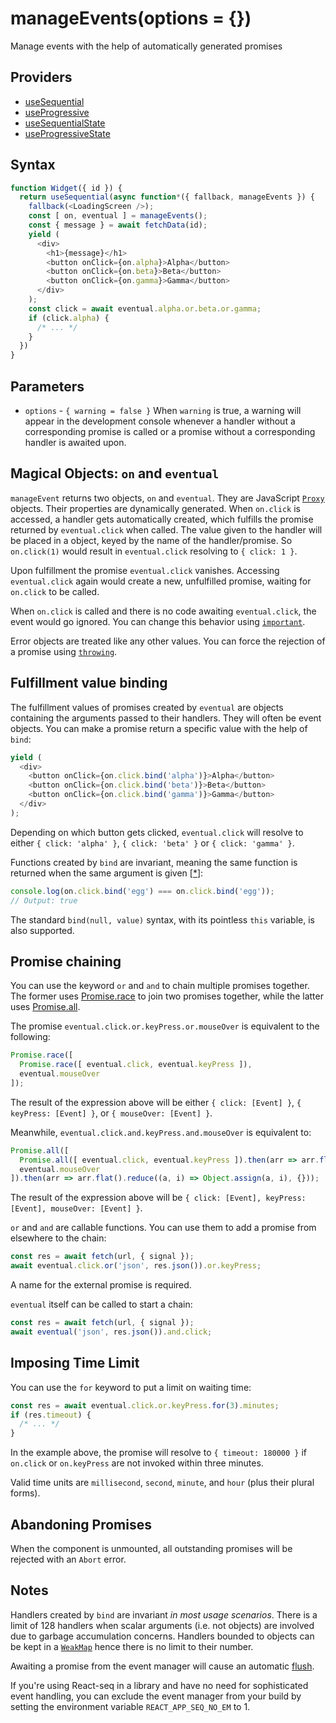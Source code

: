 # manageEvents(options = {})

Manage events with the help of automatically generated promises

## Providers

* [useSequential](useSequential.md)
* [useProgressive](useProgressive.md)
* [useSequentialState](useSequentialState.md)
* [useProgressiveState](useProgressiveState.md)

## Syntax

```js
function Widget({ id }) {
  return useSequential(async function*({ fallback, manageEvents }) {
    fallback(<LoadingScreen />);
    const [ on, eventual ] = manageEvents();
    const { message } = await fetchData(id);
    yield (
      <div>
        <h1>{message}</h1>
        <button onClick={on.alpha}>Alpha</button>
        <button onClick={on.beta}>Beta</button>
        <button onClick={on.gamma}>Gamma</button>
      </div>
    );
    const click = await eventual.alpha.or.beta.or.gamma;
    if (click.alpha) {
      /* ... */
    }
  })
}
```

## Parameters

* `options` - `{ warning = false }` When `warning` is true, a warning will appear in the development console whenever
a handler without a corresponding promise is called or a promise without a corresponding handler is awaited upon.

## Magical Objects: `on` and `eventual`

`manageEvent` returns two objects, `on` and `eventual`. They are JavaScript
[`Proxy`](https://developer.mozilla.org/en-US/docs/Web/JavaScript/Reference/Global_Objects/Proxy) objects.
Their properties are dynamically generated. When `on.click` is accessed, a handler gets automatically created,
which fulfills the promise returned by `eventual.click` when called. The value given to the handler will be placed
in a object, keyed by the name of the handler/promise. So `on.click(1)` would result in `eventual.click` resolving
to `{ click: 1 }`.

Upon fulfillment the promise `eventual.click` vanishes. Accessing `eventual.click` again would create a new,
unfulfilled promise, waiting for `on.click` to be called.

When `on.click` is called and there is no code awaiting `eventual.click`, the event would go ignored. You can
change this behavior using [`important`](./important.md).

Error objects are treated like any other values. You can force the rejection of a promise using
[`throwing`](./throwing.md).

## Fulfillment value binding

The fulfillment values of promises created by `eventual` are objects containing the arguments passed to their
handlers. They will often be event objects. You can make a promise return a specific value with the help of `bind`:

```js
yield (
  <div>
    <button onClick={on.click.bind('alpha')}>Alpha</button>
    <button onClick={on.click.bind('beta')}>Beta</button>
    <button onClick={on.click.bind('gamma')}>Gamma</button>
  </div>
);
```

Depending on which button gets clicked, `eventual.click` will resolve to either `{ click: 'alpha' }`,
`{ click: 'beta' }` or `{ click: 'gamma' }`.

Functions created by `bind` are invariant, meaning the same function is returned when the same argument is
given [[*](#notes)]:

```js
console.log(on.click.bind('egg') === on.click.bind('egg'));
// Output: true
```

The standard `bind(null, value)` syntax, with its pointless `this` variable, is also supported.

## Promise chaining

You can use the keyword `or` and `and` to chain multiple promises together. The former uses
[Promise.race](https://developer.mozilla.org/en-US/docs/Web/JavaScript/Reference/Global_Objects/Promise/race) to join
two promises together, while the latter uses
[Promise.all](https://developer.mozilla.org/en-US/docs/Web/JavaScript/Reference/Global_Objects/Promise/all).

The promise `eventual.click.or.keyPress.or.mouseOver` is equivalent to the following:

```js
Promise.race([
  Promise.race([ eventual.click, eventual.keyPress ]),
  eventual.mouseOver
]);
```

The result of the expression above will be either `{ click: [Event] }`, `{ keyPress: [Event] }`, or
`{ mouseOver: [Event] }`.

Meanwhile, `eventual.click.and.keyPress.and.mouseOver` is equivalent to:

```js
Promise.all([
  Promise.all([ eventual.click, eventual.keyPress ]).then(arr => arr.flat()),
  eventual.mouseOver
]).then(arr => arr.flat().reduce((a, i) => Object.assign(a, i), {}));
```

The result of the expression above will be `{ click: [Event], keyPress: [Event], mouseOver: [Event] }`.

`or` and `and` are callable functions. You can use them to add a promise from elsewhere to the chain:

```js
const res = await fetch(url, { signal });
await eventual.click.or('json', res.json()).or.keyPress;
```

A name for the external promise is required.

`eventual` itself can be called to start a chain:

```js
const res = await fetch(url, { signal });
await eventual('json', res.json()).and.click;
```

## Imposing Time Limit

You can use the `for` keyword to put a limit on waiting time:

```js
const res = await eventual.click.or.keyPress.for(3).minutes;
if (res.timeout) {
  /* ... */
}
```

In the example above, the promise will resolve to `{ timeout: 180000 }` if `on.click` or `on.keyPress` are not invoked
within three minutes.

Valid time units are `millisecond`, `second`, `minute`, and `hour` (plus their plural forms).

## Abandoning Promises

When the component is unmounted, all outstanding promises will be rejected with an `Abort` error.

## Notes

Handlers created by `bind` are invariant *in most usage scenarios*. There is a limit of 128 handlers when scalar
arguments (i.e. not objects) are involved due to garbage accumulation concerns. Handlers bounded to objects can be
kept in a [`WeakMap`](https://developer.mozilla.org/en-US/docs/Web/JavaScript/Reference/Global_Objects/WeakMap)
hence there is no limit to their number.

Awaiting a promise from the event manager will cause an automatic [flush](./flush.md).

If you're using React-seq in a library and have no need for sophisticated event handling, you can exclude the
event manager from your build by setting the environment variable `REACT_APP_SEQ_NO_EM` to 1.

